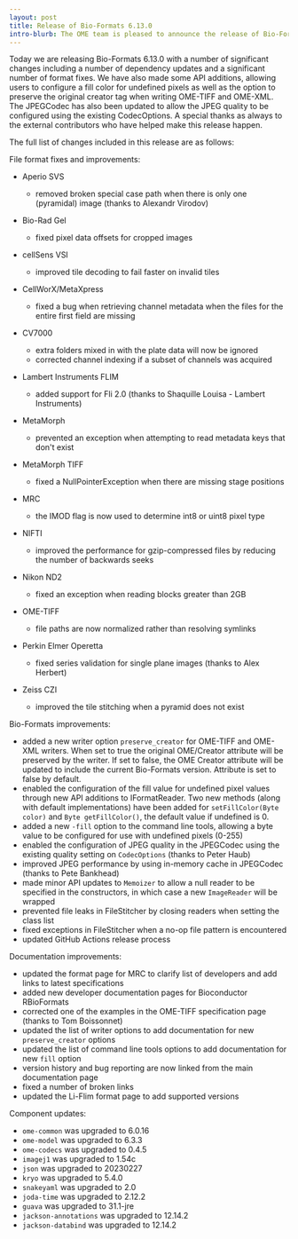 ```yaml
---
layout: post
title: Release of Bio-Formats 6.13.0
intro-blurb: The OME team is pleased to announce the release of Bio-Formats 6.13.0
---
```


Today we are releasing Bio-Formats 6.13.0 with a number of significant changes including a number of dependency updates and a significant number of format fixes. We have also made some API additions, allowing users to configure a fill color for undefined pixels as well as the option to preserve the original creator tag when writing OME-TIFF and OME-XML. The JPEGCodec has also been updated to allow the JPEG quality to be configured using the existing CodecOptions. A special thanks as always to the external contributors who have helped make this release happen. 

The full list of changes included in this release are as follows:

File format fixes and improvements:

* Aperio SVS
   - removed broken special case path when there is only one (pyramidal) image 
     (thanks to Alexandr Virodov)

* Bio-Rad Gel
   - fixed pixel data offsets for cropped images

* cellSens VSI
   - improved tile decoding to fail faster on invalid tiles

* CellWorX/MetaXpress
   - fixed a bug when retrieving channel metadata when the files for the entire first 
     field are missing

* CV7000
   - extra folders mixed in with the plate data will now be ignored
   - corrected channel indexing if a subset of channels was acquired

* Lambert Instruments FLIM
   - added support for Fli 2.0 (thanks to Shaquille Louisa - Lambert Instruments)

* MetaMorph
   - prevented an exception when attempting to read metadata keys that don't exist

* MetaMorph TIFF
   - fixed a NullPointerException when there are missing stage positions

* MRC
   - the IMOD flag is now used to determine int8 or uint8 pixel type

* NIFTI
   - improved the performance for gzip-compressed files by reducing the number 
     of backwards seeks

* Nikon ND2
   - fixed an exception when reading blocks greater than 2GB

* OME-TIFF
   - file paths are now normalized rather than resolving symlinks

* Perkin Elmer Operetta
   - fixed series validation for single plane images (thanks to Alex Herbert)

* Zeiss CZI
   - improved the tile stitching when a pyramid does not exist


Bio-Formats improvements:

* added a new writer option `preserve_creator` for OME-TIFF and OME-XML writers. 
  When set to true the original OME/Creator attribute will be preserved by the writer. 
  If set to false, the OME Creator attribute will be updated to include the current 
  Bio-Formats version. Attribute is set to false by default.
* enabled the configuration of the fill value for undefined pixel values through new 
  API additions to IFormatReader. Two new methods (along with default implementations) 
  have been added for `setFillColor(Byte color)` and `Byte getFillColor()`, the default 
  value if undefined is 0.
* added a new `-fill` option to the command line tools, allowing a byte value to be 
  configured for use with undefined pixels (0-255)
* enabled the configuration of JPEG quality in the JPEGCodec using the existing quality 
  setting on `CodecOptions` (thanks to Peter Haub)
* improved JPEG performance by using in-memory cache in JPEGCodec (thanks to Pete Bankhead)
* made minor API updates to `Memoizer` to allow a null reader to be specified in the 
  constructors, in which case a new `ImageReader` will be wrapped
* prevented file leaks in FileStitcher by closing readers when setting the class list
* fixed exceptions in FileStitcher when a no-op file pattern is encountered
* updated GitHub Actions release process


Documentation improvements:

* updated the format page for MRC to clarify list of developers and add links to latest specifications
* added new developer documentation pages for Bioconductor RBioFormats 
* corrected one of the examples in the OME-TIFF specification page (thanks to Tom Boissonnet)
* updated the list of writer options to add documentation for new `preserve_creator` options
* updated the list of command line tools options to add documentation for new `fill` option
* version history and bug reporting are now linked from the main documentation page
* fixed a number of broken links
* updated the Li-Flim format page to add supported versions

Component updates:

* `ome-common` was upgraded to 6.0.16
* `ome-model` was upgraded to 6.3.3
* `ome-codecs` was upgraded to 0.4.5
* `imagej1` was upgraded to 1.54c
* `json` was upgraded to 20230227
* `kryo` was upgraded to 5.4.0
* `snakeyaml` was upgraded to 2.0
* `joda-time` was upgraded to 2.12.2
* `guava` was upgraded to 31.1-jre
* `jackson-annotations` was upgraded to 12.14.2
* `jackson-databind` was upgraded to 12.14.2
